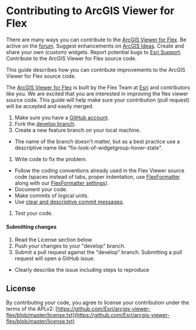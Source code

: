 # Contributing to ArcGIS Viewer for Flex

There are many ways you can contribute to the [ArcGIS Viewer for Flex](http://links.esri.com/flexviewer).
Be active on the [forum](http://forums.arcgis.com/forums/111-ArcGIS-Viewer-for-Flex).
Suggest enhancements on [ArcGIS Ideas](http://ideas.arcgis.com/).
Create and share your own (custom) widgets.
Report potential bugs to [Esri Support](http://support.esri.com/).
Contribute to the ArcGIS Viewer for Flex source code.

This guide describes how you can contribute improvements to the ArcGIS Viewer for Flex source code.

The [ArcGIS Viewer for Flex](http://links.esri.com/flexviewer) is built by the Flex Team at [Esri](http://www.esri.com) and contributors like you. We are excited that you are interested in improving the flex viewer source code. This guide will help make sure your contribution (pull request) will be accepted and easily merged.

1. Make sure you have a [GitHub account](https://github.com/signup/free).
1. Fork the [develop branch](https://github.com/Esri/arcgis-viewer-flex/tree/develop).
1. Create a new feature branch on your local machine.
 - The name of the branch doesn't matter, but as a best practice use a descriptive name like "fix-look-of-widgetgroup-hover-state".
1. Write code to fix the problem.  
 - Follow the coding conventions already used in the Flex Viewer source code (spaces instead of tabs, proper indentation, use [FlexFormatter](http://sourceforge.net/projects/flexformatter/) along with our [FlexFormatter settings](https://github.com/Esri/arcgis-viewer-flex/blob/develop/FlexFormatter.properties)).
 - Document your code.
 - Make commits of logical units.
 - Use [clear and descriptive commit messages](http://tbaggery.com/2008/04/19/a-note-about-git-commit-messages.html).
1. Test your code.

#### Submitting changes
1. Read the License section below
1. Push your changes to your "develop" branch.
1. Submit a pull request against the "develop" branch.  Submitting a pull request will open a GitHub issue.
 - Clearly describe the issue including steps to reproduce

## License
By contributing your code, you agree to license your contribution under the terms of the APLv2: [https://github.com/Esri/arcgis-viewer-flex/blob/master/license.txt](https://github.com/Esri/arcgis-viewer-flex/blob/master/license.txt) 
